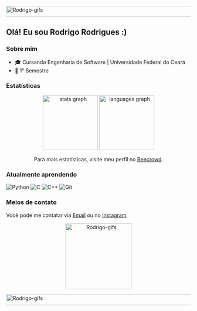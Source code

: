 <img align="center" alt="Rodrigo-gifs" height="30" width="1080" src="https://user-images.githubusercontent.com/74038190/212284100-561aa473-3905-4a80-b561-0d28506553ee.gif">

## Olá! Eu sou Rodrigo Rodrigues :)

### Sobre mim
- 🎓 Cursando Engenharia de Software | Universidade Federal do Ceará
- 📅 1° Semestre

### Estatísticas

<p align="center">
  <img src="https://github-readme-stats.vercel.app/api?username=rudriguu2099&theme=dracula&hide_border=true" height="150" alt="stats graph">
  <img src="https://github-readme-stats.vercel.app/api/top-langs/?username=rudriguu2099&layout=compact&langs_count=4&theme=dracula&hide_border=true" height="150" alt="languages graph">
</p>

<p align="center">
  Para mais estatísticas, visite meu perfil no <a href="https://judge.beecrowd.com/pt/profile/980432">Beecrowd</a>.
</p>

### Atualmente aprendendo
![Python](https://img.shields.io/badge/Python-3776AB?style=for-the-badge&logo=python&logoColor=white)
![C](https://img.shields.io/badge/C-00599C?style=for-the-badge&logo=c&logoColor=white)
![C++](https://img.shields.io/badge/C%2B%2B-00599C?style=for-the-badge&logo=c%2B%2B&logoColor=white)
![Git](https://img.shields.io/badge/GIT-E44C30?style=for-the-badge&logo=git&logoColor=white)

### Meios de contato
Você pode me contatar via [Email](mailto:rrodrigues.dev21@gmail.com) ou no [Instagram](https://www.instagram.com/rudriguu_2099/).

<p align="center">
  <img src="https://media.tenor.com/dF-PYwpJP0MAAAAi/nino-nakano-pet-the-cat.gif" alt="Rodrigo-gifs" width="180" height="180">
</p>

<img align="center" alt="Rodrigo-gifs" height="30" width="1080" src="https://user-images.githubusercontent.com/74038190/212284100-561aa473-3905-4a80-b561-0d28506553ee.gif">
